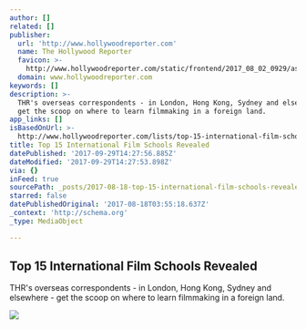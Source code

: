 ```yaml
---
author: []
related: []
publisher:
  url: 'http://www.hollywoodreporter.com'
  name: The Hollywood Reporter
  favicon: >-
    http://www.hollywoodreporter.com/static/frontend/2017_08_02_0929/assets/images/brand/favicon.ico
  domain: www.hollywoodreporter.com
keywords: []
description: >-
  THR's overseas correspondents - in London, Hong Kong, Sydney and elsewhere -
  get the scoop on where to learn filmmaking in a foreign land.
app_links: []
isBasedOnUrl: >-
  http://www.hollywoodreporter.com/lists/top-15-international-film-schools-revealed-1029763
title: Top 15 International Film Schools Revealed
datePublished: '2017-09-29T14:27:56.885Z'
dateModified: '2017-09-29T14:27:53.898Z'
via: {}
inFeed: true
sourcePath: _posts/2017-08-18-top-15-international-film-schools-revealed.md
starred: false
datePublishedOriginal: '2017-08-18T03:55:18.637Z'
_context: 'http://schema.org'
_type: MediaObject

---
```

<article style=""><h1>Top 15 International Film Schools Revealed</h1><p>THR's overseas correspondents - in London, Hong Kong, Sydney and elsewhere - get the scoop on where to learn filmmaking in a foreign land.</p><img src="http://cdn4.thr.com/sites/default/files/2017/08/beijing_film_academy_entrance_exam.jpg" /></article>